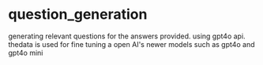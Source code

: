 # question_generation
generating relevant questions for the answers provided. using gpt4o api. thedata is used for fine tuning a open AI's newer models such as gpt4o and gpt4o mini

